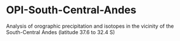 # OPI-South-Central-Andes
Analysis of orographic precipitation and isotopes in the vicinity of the South-Central Andes (latitude 37.6 to 32.4 S)
